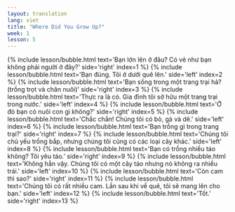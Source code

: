 ```yaml
---
layout: translation
lang: viet
title: "Where Did You Grow Up?"
week: 1
lesson: 5
---
```


{% include lesson/bubble.html text='Bạn lớn lên ở đâu? Có vẻ như bạn không phải người ở đây?' side='right' index=1 %}
{% include lesson/bubble.html text='Bạn đúng. Tôi ở dưới quê lên.' side='left' index=2 %}
{% include lesson/bubble.html text='Bạn sống trong một trang trại hả? (trồng trọt và chăn nuôi)' side='right' index=3 %}
{% include lesson/bubble.html text='Thực ra là có. Gia đình tôi sở hữu một trang trại trong nước.' side='left' index=4 %}
{% include lesson/bubble.html text='Ở đó bạn có nuôi con gì không?' side='right' index=5 %}
{% include lesson/bubble.html text='Chắc chắn! Chúng tôi có bò, gà và dê.' side='left' index=6 %}
{% include lesson/bubble.html text='Bạn trồng gì trong trang trại?' side='right' index=7 %}
{% include lesson/bubble.html text='Chúng tôi chủ yếu trồng bắp, nhưng chúng tôi cũng có các loại cây khác.' side='left' index=8 %}
{% include lesson/bubble.html text='Bạn có trồng nhiều táo không? Tôi yêu táo.' side='right' index=9 %}
{% include lesson/bubble.html text='Không hẳn vậy. Chúng tôi có một cây táo nhưng nó không ra nhiều trái.' side='left' index=10 %}
{% include lesson/bubble.html text='Còn cam thì sao?' side='right' index=11 %}
{% include lesson/bubble.html text='Chúng tôi có rất nhiều cam. Lần sau khi về quê, tôi sẽ mang lên cho bạn.' side='left' index=12 %}
{% include lesson/bubble.html text='Tốt.' side='right' index=13 %}
